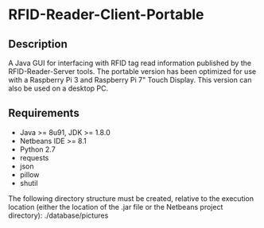 # RFID-Reader-Client-Portable

## Description
A Java GUI for interfacing with RFID tag read information published by the RFID-Reader-Server tools. The portable version has been optimized for use with a Raspberry Pi 3 and Raspberry Pi 7" Touch Display. This version can also be used on a desktop PC.

## Requirements
* Java >= 8u91, JDK >= 1.8.0
* Netbeans IDE >= 8.1
* Python 2.7
 * requests
 * json
 * pillow
 * shutil

The following directory structure must be created, relative to the execution location (either the location of the .jar file or the Netbeans project directory): ./database/pictures
